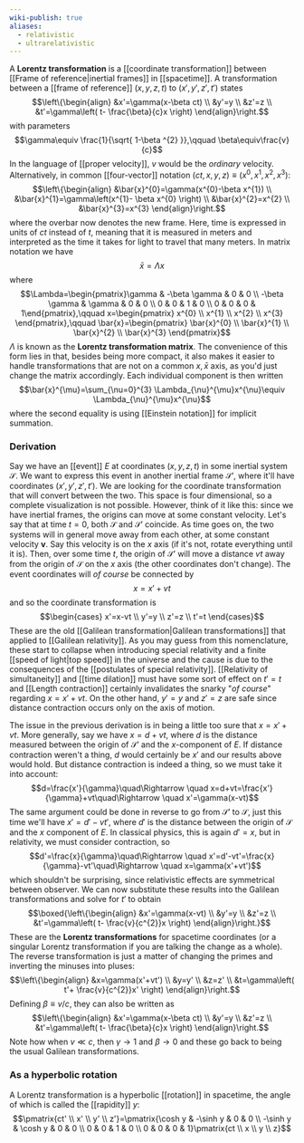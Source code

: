 ```yaml
---
wiki-publish: true
aliases:
  - relativistic
  - ultrarelativistic
---
```

A **Lorentz transformation** is a [[coordinate transformation]] between [[Frame of reference|inertial frames]] in [[spacetime]]. A transformation between a [[frame of reference]] $(x,y,z,t)$ to $(x',y',z',t')$ states
$$\left\{\begin{align}
&x'=\gamma(x-\beta ct) \\
&y'=y \\
&z'=z \\
&t'=\gamma\left( t- \frac{\beta}{c}x \right)
\end{align}\right.$$
with parameters
$$\gamma\equiv \frac{1}{\sqrt{ 1-\beta ^{2} }},\qquad \beta\equiv\frac{v}{c}$$
In the language of [[proper velocity]], $v$ would be the *ordinary* velocity. Alternatively, in common [[four-vector]] notation $(ct,x,y,z)\equiv(x^{0},x^{1},x^{2},x^{3})$:
$$\left\{\begin{align}
&\bar{x}^{0}=\gamma(x^{0}-\beta x^{1}) \\
&\bar{x}^{1}=\gamma\left(x^{1}- \beta x^{0} \right) \\
&\bar{x}^{2}=x^{2} \\
&\bar{x}^{3}=x^{3}
\end{align}\right.$$
where the overbar now denotes the new frame. Here, time is expressed in units of $ct$ instead of $t$, meaning that it is measured in meters and interpreted as the time it takes for light to travel that many meters. In matrix notation we have
$$\bar{x}=\Lambda x$$
where
$$\Lambda=\begin{pmatrix}\gamma & -\beta \gamma & 0 & 0 \\ -\beta \gamma & \gamma & 0 & 0 \\ 0 & 0 & 1 & 0 \\ 0 & 0 & 0 & 1\end{pmatrix},\qquad x=\begin{pmatrix}
x^{0} \\ x^{1} \\ x^{2} \\ x^{3}
\end{pmatrix},\qquad \bar{x}=\begin{pmatrix}
\bar{x}^{0} \\ \bar{x}^{1} \\ \bar{x}^{2} \\ \bar{x}^{3}
\end{pmatrix}$$
$\Lambda$ is known as the **Lorentz transformation matrix**. The convenience of this form lies in that, besides being more compact, it also makes it easier to handle transformations that are not on a common $x,\bar{x}$ axis, as you'd just change the matrix accordingly. Each individual component is then written
$$\bar{x}^{\mu}=\sum_{\nu=0}^{3} \Lambda_{\nu}^{\mu}x^{\nu}\equiv \Lambda_{\nu}^{\mu}x^{\nu}$$
where the second equality is using [[Einstein notation]] for implicit summation.
### Derivation
Say we have an [[event]] $E$ at coordinates $(x,y,z,t)$ in some inertial system $\mathcal{S}$. We want to express this event in another inertial frame $\mathcal{S}'$, where it'll have coordinates $(x',y',z',t')$. We are looking for the coordinate transformation that will convert between the two. This space is four dimensional, so a complete visualization is not possible. However, think of it like this: since we have inertial frames, the origins can move at some constant velocity. Let's say that at time $t=0$, both $\mathcal{S}$ and $\mathcal{S}'$ coincide. As time goes on, the two systems will in general move away from each other, at some constant velocity $\mathbf{v}$. Say this velocity is on the $x$ axis (if it's not, rotate everything until it is). Then, over some time $t$, the origin of $\mathcal{S}'$ will move a distance $vt$ away from the origin of $\mathcal{S}$ on the $x$ axis (the other coordinates don't change). The event coordinates will *of course* be connected by
$$x=x'+vt$$
and so the coordinate transformation is
$$\begin{cases}
x'=x-vt \\
y'=y \\
z'=z \\
t'=t
\end{cases}$$
These are the old [[Galilean transformation|Galilean transformations]] that applied to [[Galilean relativity]]. As you may guess from this nomenclature, these start to collapse when introducing special relativity and a finite [[speed of light|top speed]] in the universe and the cause is due to the consequences of the [[postulates of special relativity]]. [[Relativity of simultaneity]] and [[time dilation]] must have some sort of effect on $t'=t$ and [[Length contraction]] certainly invalidates the snarky "*of course*" regarding $x=x'+vt$. On the other hand, $y'=y$ and $z'=z$ are safe since distance contraction occurs only on the axis of motion.

The issue in the previous derivation is in being a little too sure that $x=x'+vt$. More generally, say we have $x=d+vt$, where $d$ is the distance measured between the origin of $\mathcal{S}'$ and the $x$-component of $E$. If distance contraction weren't a thing, $d$ would certainly be $x'$ and our results above would hold. But distance contraction is indeed a thing, so we must take it into account:
$$d=\frac{x'}{\gamma}\quad\Rightarrow \quad x=d+vt=\frac{x'}{\gamma}+vt\quad\Rightarrow \quad x'=\gamma(x-vt)$$
The same argument could be done in reverse to go from $\mathcal{S}'$ to $\mathcal{S}$, just this time we'll have $x'=d'-vt'$, where $d'$ is the distance between the origin of $\mathcal{S}$ and the $x$ component of $E$. In classical physics, this is again $d'=x$, but in relativity, we must consider contraction, so
$$d'=\frac{x}{\gamma}\quad\Rightarrow \quad x'=d'-vt'=\frac{x}{\gamma}-vt'\quad\Rightarrow \quad x=\gamma(x'+vt')$$
which shouldn't be surprising, since relativistic effects are symmetrical between observer. We can now substitute these results into the Galilean transformations and solve for $t'$ to obtain
$$\boxed{\left\{\begin{align}
&x'=\gamma(x-vt) \\
&y'=y \\
&z'=z \\
&t'=\gamma\left( t- \frac{v}{c^{2}}x \right)
\end{align}\right.}$$
These are the **Lorentz transformations** for spacetime coordinates (or a singular Lorentz transformation if you are talking the change as a whole). The reverse transformation is just a matter of changing the primes and inverting the minuses into pluses:
$$\left\{\begin{align}
&x=\gamma(x'+vt') \\
&y=y' \\
&z=z' \\
&t=\gamma\left( t'+ \frac{v}{c^{2}}x' \right)
\end{align}\right.$$
Defining $\beta\equiv v/c$, they can also be written as
$$\left\{\begin{align}
&x'=\gamma(x-\beta ct) \\
&y'=y \\
&z'=z \\
&t'=\gamma\left( t- \frac{\beta}{c}x \right)
\end{align}\right.$$
Note how when $v\ll c$, then $\gamma\to 1$ and $\beta\to 0$ and these go back to being the usual Galilean transformations.
### As a hyperbolic rotation
A Lorentz transformation is a hyperbolic [[rotation]] in spacetime, the angle of which is called the [[rapidity]] $y$:
$$\pmatrix{ct' \\ x' \\ y' \\ z'}=\pmatrix{\cosh y & -\sinh y & 0 & 0 \\ -\sinh y & \cosh y & 0 & 0 \\ 0 & 0 & 1 & 0 \\ 0 & 0 & 0 & 1}\pmatrix{ct \\ x \\ y \\ z}$$
